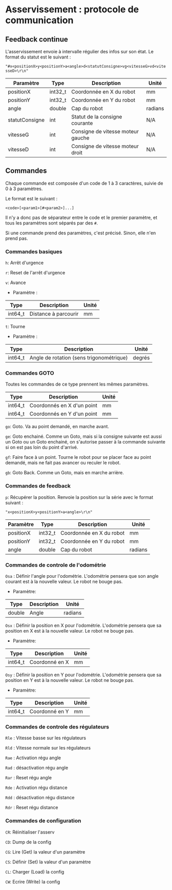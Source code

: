 # Asservissement : protocole de communication

## Feedback continue

L'asservissement envoie à intervalle régulier des infos sur son état.
Le format du statut est le suivant :

`"#x<positionX>y<positionY>a<angle>d<statutConsigne>vg<vitesseG>vd<vitesseD>\r\n"`

| Paramètre      | Type    | Description                       | Unité   |
|----------------|---------|-----------------------------------|---------|
| positionX      | int32_t | Coordonnée en X du robot          | mm      |
| positionY      | int32_t | Coordonnée en Y du robot          | mm      |
| angle          | double  | Cap du robot                      | radians |
| statutConsigne | int     | Statut de la consigne courante    | N/A     |
| vitesseG       | int     | Consigne de vitesse moteur gauche | N/A     |
| vitesseD       | int     | Consigne de vitesse moteur droit  | N/A     |

## Commandes

Chaque commande est composée d'un code de 1 à 3 caractères, suivie
de 0 à 3 paramètres.

Le format est le suivant :

`<code>[<param1>[#<param2>]...]`

Il n'y a donc pas de séparateur entre le code et le premier paramètre,
et tous les paramètres sont séparés par des `#`.

Si une commande prend des paramètres, c'est précisé. Sinon, elle n'en
prend pas.

### Commandes basiques

`h`: Arrêt d'urgence

`r`: Reset de l'arrêt d'urgence

`v`: Avance

* Paramètre :

| Type    | Description          | Unité |
|---------|----------------------|-------|
| int64_t | Distance à parcourir | mm    |

`t`: Tourne

* Paramètre :

| Type    | Description                              | Unité  |
|---------|------------------------------------------|--------|
| int64_t | Angle de rotation (sens trigonométrique) | degrés |

### Commandes GOTO

Toutes les commandes de ce type prennent les mêmes paramètres.

| Type    | Description                | Unité |
|---------|----------------------------|-------|
| int64_t | Coordonnés en X d'un point | mm    |
| int64_t | Coordonnés en Y d'un point | mm    |

`go`: Goto. Va au point demandé, en marche avant.

`ge`: Goto enchainé. Comme un Goto, mais si la consigne suivante est
        aussi un Goto ou un Goto enchainé, on s'autorise passer à la
        commande suivante si on est pas loin du point d'arrivé.

`gf`: Faire face à un point. Tourne le robot pour se placer face au
        point demandé, mais ne fait pas avancer ou reculer le robot.

`gb`: Goto Back. Comme un Goto, mais en marche arrière.

### Commandes de feedback

`p`: Récupérer la position. Renvoie la position sur la série avec le
    format suivant :

`"x<positionX>y<positionY>a<angle>\r\n"`

| Paramètre | Type    | Description              | Unité   |
|-----------|---------|--------------------------|---------|
| positionX | int32_t | Coordonnée en X du robot | mm      |
| positionY | int32_t | Coordonnée en Y du robot | mm      |
| angle     | double  | Cap du robot             | radians |

### Commandes de controle de l'odométrie

`Osa` : Définir l'angle pour l'odométrie. L'odométrie pensera que son
    angle courant est à la nouvelle valeur. Le robot ne bouge pas.

* Paramètre:

| Type   | Description | Unité   |
|--------|-------------|---------|
| double | Angle       | radians |

`Osx` : Définir la position en X pour l'odométrie. L'odométrie pensera
    que sa position en X est à la nouvelle valeur. Le robot ne bouge pas.

* Paramètre:

| Type    | Description    | Unité |
|---------|----------------|-------|
| int64_t | Coordonné en X | mm    |

`Osy` : Définir la position en Y pour l'odométrie. L'odométrie pensera
    que sa position en Y est à la nouvelle valeur. Le robot ne bouge pas.

* Paramètre:

| Type    | Description    | Unité |
|---------|----------------|-------|
| int64_t | Coordonné en Y | mm    |

### Commandes de controle des régulateurs

`Rle` : Vitesse basse sur les régulateurs

`Rld` : Vitesse normale sur les régulateurs

`Rae` : Activation régu angle

`Rad` : désactivation régu angle

`Rar` : Reset régu angle

`Rde` : Activation régu distance

`Rdd` : désactivation régu distance

`Rdr` : Reset régu distance

### Commandes de configuration

`CR`: Réinitialiser l'asserv

`CD`: Dump de la config

`CG`: Lire (Get) la valeur d'un paramètre

`CS`: Définir (Set) la valeur d'un paramètre

`CL`: Charger (Load) la config

`CW`: Ecrire (Write) la config
